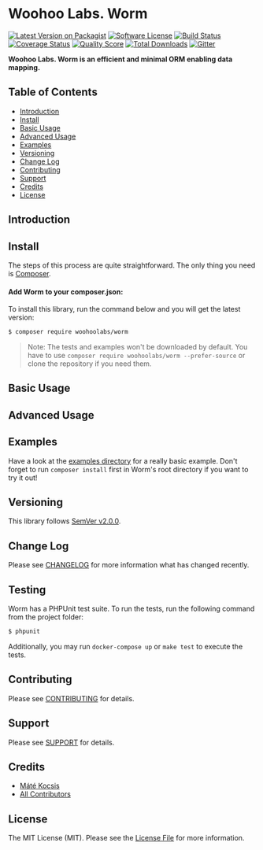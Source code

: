 # Woohoo Labs. Worm

[![Latest Version on Packagist][ico-version]][link-version]
[![Software License][ico-license]](LICENSE.md)
[![Build Status][ico-build]][link-build]
[![Coverage Status][ico-coverage]][link-coverage]
[![Quality Score][ico-code-quality]][link-code-quality]
[![Total Downloads][ico-downloads]][link-downloads]
[![Gitter][ico-support]][link-support]

**Woohoo Labs. Worm is an efficient and minimal ORM enabling data mapping.**

## Table of Contents

* [Introduction](#introduction)
* [Install](#install)
* [Basic Usage](#basic-usage)
* [Advanced Usage](#advanced-usage)
* [Examples](#examples)
* [Versioning](#versioning)
* [Change Log](#change-log)
* [Contributing](#contributing)
* [Support](#support)
* [Credits](#credits)
* [License](#license)

## Introduction

## Install

The steps of this process are quite straightforward. The only thing you need is [Composer](https://getcomposer.org).

#### Add Worm to your composer.json:

To install this library, run the command below and you will get the latest version:

```bash
$ composer require woohoolabs/worm
```

> Note: The tests and examples won't be downloaded by default. You have to use `composer require woohoolabs/worm --prefer-source`
or clone the repository if you need them.

## Basic Usage

## Advanced Usage

## Examples

Have a look at the [examples directory](https://github.com/woohoolabs/worm/blob/master/examples/) for a really basic
example. Don't forget to run `composer install` first in Worm's root directory if you want to try it out!

## Versioning

This library follows [SemVer v2.0.0](https://semver.org/).

## Change Log

Please see [CHANGELOG](CHANGELOG.md) for more information what has changed recently.

## Testing

Worm has a PHPUnit test suite. To run the tests, run the following command from the project folder:

``` bash
$ phpunit
```

Additionally, you may run `docker-compose up` or `make test` to execute the tests.

## Contributing

Please see [CONTRIBUTING](CONTRIBUTING.md) for details.

## Support

Please see [SUPPORT](SUPPORT.md) for details.

## Credits

- [Máté Kocsis][link-author]
- [All Contributors][link-contributors]

## License

The MIT License (MIT). Please see the [License File](LICENSE) for more information.

[ico-version]: https://img.shields.io/packagist/v/woohoolabs/worm.svg
[ico-license]: https://img.shields.io/badge/license-MIT-brightgreen.svg
[ico-build]: https://img.shields.io/github/workflow/status/woohoolabs/worm/Continuous%20Integration
[ico-coverage]: https://img.shields.io/codecov/c/github/woohoolabs/worm
[ico-code-quality]: https://img.shields.io/scrutinizer/g/woohoolabs/worm.svg
[ico-downloads]: https://img.shields.io/packagist/dt/woohoolabs/worm.svg
[ico-support]: https://badges.gitter.im/woohoolabs/worm.svg

[link-version]: https://packagist.org/packages/woohoolabs/worm
[link-build]: https://github.com/woohoolabs/worm/actions
[link-coverage]: https://codecov.io/gh/woohoolabs/worm
[link-code-quality]: https://scrutinizer-ci.com/g/woohoolabs/worm
[link-downloads]: https://packagist.org/packages/woohoolabs/worm
[link-author]: https://github.com/kocsismate
[link-contributors]: ../../contributors
[link-support]: https://gitter.im/woohoolabs/worm?utm_source=badge&utm_medium=badge&utm_campaign=pr-badge
